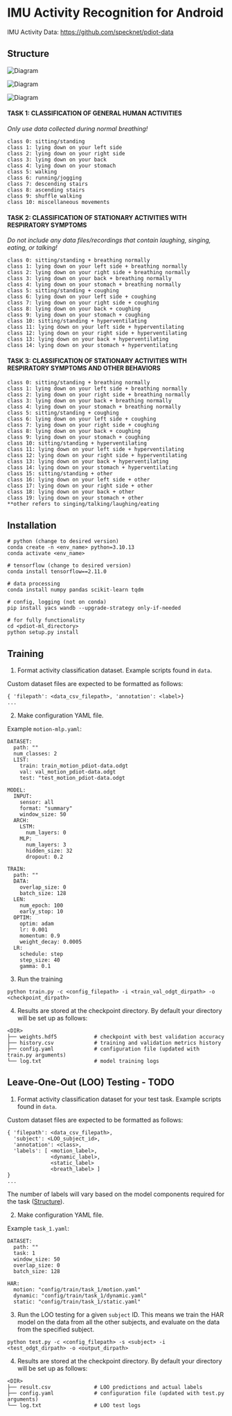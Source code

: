 # IMU Activity Recognition for Android

IMU Activity Data: https://github.com/specknet/pdiot-data

## Structure

![Diagram](docs/system_architecture.png)

![Diagram](docs/har_model.png)

![Diagram](docs/task_models.png)

#### TASK 1: CLASSIFICATION OF GENERAL HUMAN ACTIVITIES
*Only use data collected during normal breathing!*
```
class 0: sitting/standing
class 1: lying down on your left side
class 2: lying down on your right side
class 3: lying down on your back
class 4: lying down on your stomach
class 5: walking
class 6: running/jogging
class 7: descending stairs
class 8: ascending stairs
class 9: shuffle walking
class 10: miscellaneous movements 
```

#### TASK 2: CLASSIFICATION OF STATIONARY ACTIVITIES WITH RESPIRATORY SYMPTOMS
*Do not include any data files/recordings that contain laughing, singing, eating, or talking!*
```
class 0: sitting/standing + breathing normally
class 1: lying down on your left side + breathing normally
class 2: lying down on your right side + breathing normally
class 3: lying down on your back + breathing normally
class 4: lying down on your stomach + breathing normally 
class 5: sitting/standing + coughing
class 6: lying down on your left side + coughing
class 7: lying down on your right side + coughing
class 8: lying down on your back + coughing
class 9: lying down on your stomach + coughing
class 10: sitting/standing + hyperventilating
class 11: lying down on your left side + hyperventilating
class 12: lying down on your right side + hyperventilating
class 13: lying down on your back + hyperventilating
class 14: lying down on your stomach + hyperventilating
```

#### TASK 3: CLASSIFICATION OF STATIONARY ACTIVITIES WITH RESPIRATORY SYMPTOMS AND OTHER BEHAVIORS
```
class 0: sitting/standing + breathing normally
class 1: lying down on your left side + breathing normally
class 2: lying down on your right side + breathing normally
class 3: lying down on your back + breathing normally
class 4: lying down on your stomach + breathing normally 
class 5: sitting/standing + coughing
class 6: lying down on your left side + coughing
class 7: lying down on your right side + coughing
class 8: lying down on your back + coughing
class 9: lying down on your stomach + coughing
class 10: sitting/standing + hyperventilating
class 11: lying down on your left side + hyperventilating
class 12: lying down on your right side + hyperventilating
class 13: lying down on your back + hyperventilating
class 14: lying down on your stomach + hyperventilating
class 15: sitting/standing + other
class 16: lying down on your left side + other
class 17: lying down on your right side + other
class 18: lying down on your back + other
class 19: lying down on your stomach + other
**other refers to singing/talking/laughing/eating
```

##  Installation
```
# python (change to desired version)
conda create -n <env_name> python=3.10.13
conda activate <env_name>

# tensorflow (change to desired version)
conda install tensorflow==2.11.0 

# data processing
conda install numpy pandas scikit-learn tqdm

# config, logging (not on conda)
pip install yacs wandb --upgrade-strategy only-if-needed

# for fully functionality
cd <pdiot-ml_directory>
python setup.py install
```

## Training
1. Format activity classification dataset. Example scripts found in `data`.

Custom dataset files are expected to be formatted as follows:
```
{ 'filepath': <data_csv_filepath>, 'annotation': <label>}
...
```


2. Make configuration YAML file. 

Example `motion-mlp.yaml`:
```
DATASET:
  path: ""
  num_classes: 2
  LIST:
    train: train_motion_pdiot-data.odgt
    val: val_motion_pdiot-data.odgt
    test: "test_motion_pdiot-data.odgt

MODEL:
  INPUT:
    sensor: all
    format: "summary"
    window_size: 50
  ARCH:
    LSTM:
      num_layers: 0
    MLP:
      num_layers: 3
      hidden_size: 32
      dropout: 0.2

TRAIN:
  path: ""
  DATA:
    overlap_size: 0
    batch_size: 128
  LEN:
    num_epoch: 100
    early_stop: 10
  OPTIM:
    optim: adam
    lr: 0.001
    momentum: 0.9
    weight_decay: 0.0005
  LR:
    schedule: step
    step_size: 40
    gamma: 0.1
```

3. Run the training
```
python train.py -c <config_filepath> -i <train_val_odgt_dirpath> -o <checkpoint_dirpath>
```

4. Results are stored at the checkpoint directory. By default your directory will be set up as follows:
```
<DIR>
├── weights.hdf5            # checkpoint with best validation accuracy
├── history.csv             # training and validation metrics history
├── config.yaml             # configuration file (updated with train.py arguments)
└── log.txt                 # model training logs
```

## Leave-One-Out (LOO) Testing - TODO

1. Format activity classification dataset for your test task. Example scripts found in `data`.

Custom dataset files are expected to be formatted as follows:
```
{ 'filepath': <data_csv_filepath>, 
  'subject': <LOO_subject_id>, 
  'annotation': <class>, 
  'labels': [ <motion_label>, 
              <dynamic_label>, 
              <static_label> 
              <breath_label> ]
}
...
```
The number of labels will vary based on the model components required for the task ([Structure](#structure)).

2. Make configuration YAML file. 

Example `task_1.yaml`:
```
DATASET:
  path: ""
  task: 1
  window_size: 50
  overlap_size: 0
  batch_size: 128

HAR:
  motion: "config/train/task_1/motion.yaml"
  dynamic: "config/train/task_1/dynamic.yaml"
  static: "config/train/task_1/static.yaml"
```

3. Run the LOO testing for a given `subject` ID. This means we train the HAR model on the data from all the other subjects, and evaluate on the data from the specified subject.
```
python test.py -c <config_filepath> -s <subject> -i <test_odgt_dirpath> -o <output_dirpath>
```

4. Results are stored at the checkpoint directory. By default your directory will be set up as follows:
```
<DIR>
├── result.csv              # LOO predictions and actual labels
├── config.yaml             # configuration file (updated with test.py arguments)
└── log.txt                 # LOO test logs
```

